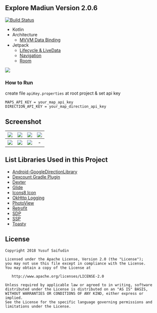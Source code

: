 ## Explore Madiun Version 2.0.6 ##
[![Build Status](https://travis-ci.com/yoesuv/ExploreMadiun.svg?branch=master)](https://travis-ci.com/yoesuv/ExploreMadiun)

* Kotlin
* Architecture
  - [MVVM Data Binding](https://developer.android.com/topic/libraries/data-binding)
* Jetpack
  - [Lifecycle & LiveData](https://developer.android.com/jetpack/androidx/releases/lifecycle)
  - [Navigation](https://developer.android.com/jetpack/androidx/releases/navigation)
  - [Room](https://developer.android.com/jetpack/androidx/releases/room)

[![](https://i.imgur.com/vbFJRFm.png)](https://play.google.com/store/apps/details?id=com.yoesuv.infomadiun)  

### How to Run ###
create file ```apiKey.properties``` at root project & set api key
```
MAPS_API_KEY = your_map_api_key
DIRECTION_API_KEY = your_map_direction_api_key
```
## Screenshot ##
| ![](https://i.imgur.com/Vn6BUYw.jpg) | ![](https://i.imgur.com/gEo3r6o.jpg) | ![](https://i.imgur.com/3YYLzYb.jpg) | ![](https://i.imgur.com/er18Ztc.jpg) |
| :-----: | :-----: | :-----: | :-----: |
| ![](https://i.imgur.com/Rb82Oa3.jpg) | ![](https://i.imgur.com/tu6He4k.jpg) | ![](https://i.imgur.com/3IPNJpX.jpg) | - |


## List Libraries Used in this Project ##
* [Android-GoogleDirectionLibrary](https://github.com/akexorcist/Android-GoogleDirectionLibrary)
* [Dexcount Gradle Plugin](https://github.com/KeepSafe/dexcount-gradle-plugin)
* [Dexter](https://github.com/Karumi/Dexter)
* [Glide](https://github.com/bumptech/glide)
* [Icons8 Icon](https://icons8.com/)
* [OkHttp Logging](https://github.com/square/okhttp/tree/master/okhttp-logging-interceptor)
* [PhotoView](https://github.com/chrisbanes/PhotoView)
* [Retrofit](https://github.com/square/retrofit)
* [SDP](https://github.com/intuit/sdp)
* [SSP](https://github.com/intuit/ssp)
* [Toasty](https://github.com/GrenderG/Toasty)


## License ##

    Copyright 2018 Yusuf Saifudin

    Licensed under the Apache License, Version 2.0 (the "License");
    you may not use this file except in compliance with the License.
    You may obtain a copy of the License at

       http://www.apache.org/licenses/LICENSE-2.0

    Unless required by applicable law or agreed to in writing, software
    distributed under the License is distributed on an "AS IS" BASIS,
    WITHOUT WARRANTIES OR CONDITIONS OF ANY KIND, either express or implied.
    See the License for the specific language governing permissions and
    limitations under the License.